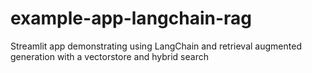 # example-app-langchain-rag
Streamlit app demonstrating using LangChain and retrieval augmented generation with a vectorstore and hybrid search

